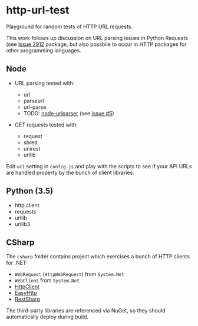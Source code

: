 # http-url-test

Playground for random tests of HTTP URL requests.

This work follows up discussion on URL parsing issues in Python Requests
(see [Issue 2912](https://github.com/kennethreitz/requests/issues/2912) 
package, but also possbile to occur in HTTP packages for other
programming languages.

## Node

* URL parsing tested with:
    * url
    * parseurl
    * url-parse
    * TODO: [node-uriparser](https://github.com/DreamLab/node-uriparser/)
      (see [issue #5](https://github.com/DreamLab/node-uriparser/issues/5))
 
* GET requests tested with:
    * request
    * shred
    * unirest
    * urllib

Edit `url` setting in `config.js` and play with the scripts to see
if your API URLs are handled property by the bunch of client libraries.

## Python (3.5)

* http.client 
* requests
* urllib
* urllib3

## CSharp

The `csharp` folder contains project which exercises a bunch of HTTP clients for .NET:

* `WebRequest` (`HttpWebRequest`) from `System.Net`
* `WebClient` from `System.Net`
* [HttpClient](https://www.nuget.org/packages/Microsoft.Net.Http/)
* [EasyHttp](https://github.com/hhariri/EasyHttp)
* [RestSharp](https://github.com/restsharp/RestSharp)

The third-party libraries are referenced via NuGet,
so they should automatically deploy during build.